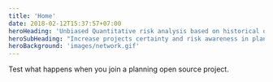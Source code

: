```yaml
---
title: 'Home'
date: 2018-02-12T15:37:57+07:00
heroHeading: 'Unbiased Quantitative risk analysis based on historical data. '
heroSubHeading: "Increase projects certainty and risk awareness in planning and execution stages with our models and tools."
heroBackground: 'images/network.gif'
---
```


Test what happens when you join a planning open source project.
